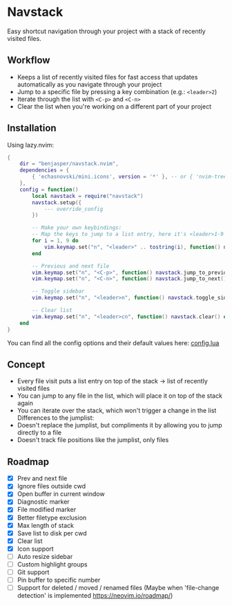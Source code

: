 # Navstack

Easy shortcut navigation through your project with a stack of recently visited files.

## Workflow
- Keeps a list of recently visited files for fast access that updates automatically as you navigate through your project
- Jump to a specific file by pressing a key combination (e.g.: `<leader>2`)
- Iterate through the list with `<C-p>` and `<C-n>`
- Clear the list when you're working on a different part of your project

## Installation
Using lazy.nvim:
```lua
{
	dir = "benjasper/navstack.nvim",
	dependencies = {
		{ 'echasnovski/mini.icons', version = '*' }, -- or { 'nvim-tree/nvim-web-devicons', version = '*' }
	},
	config = function()
		local navstack = require("navstack")
		navstack.setup({
			--- override_config
		})

		-- Make your own keybindings:
		-- Map the keys to jump to a list entry, here it's <leader>1-9
		for i = 1, 9 do
			vim.keymap.set("n", "<leader>" .. tostring(i), function() navstack.jump_to(i) end, { noremap = true, silent = true })
		end

		-- Previous and next file
		vim.keymap.set("n", "<C-p>", function() navstack.jump_to_previous() end, { noremap = true, silent = true })
		vim.keymap.set("n", "<C-n>", function() navstack.jump_to_next() end, { noremap = true, silent = true })

		-- Toggle sidebar
		vim.keymap.set("n", "<leader>n", function() navstack.toggle_sidebar() end, { noremap = true, silent = true })

		-- Clear list
		vim.keymap.set("n", "<leader>cn", function() navstack.clear() end, { noremap = true, silent = true })
	end
}
```

You can find all the config options and their default values here: [config.lua](lua/navstack/config.lua)

## Concept
- Every file visit puts a list entry on top of the stack -> list of recently visited files
- You can jump to any file in the list, which will place it on top of the stack again
- You can iterate over the stack, which won't trigger a change in the list
Differences to the jumplist:
- Doesn't replace the jumplist, but compliments it by allowing you to jump directly to a file
- Doesn't track file positions like the jumplist, only files

## Roadmap
- [x] Prev and next file
- [x] Ignore files outside cwd
- [x] Open buffer in current window
- [x] Diagnostic marker
- [x] File modified marker
- [x] Better filetype exclusion
- [x] Max length of stack
- [x] Save list to disk per cwd
- [x] Clear list
- [x] Icon support
- [ ] Auto resize sidebar
- [ ] Custom highlight groups
- [ ] Git support
- [ ] Pin buffer to specific number
- [ ] Support for deleted / moved / renamed files (Maybe when 'file-change detection' is implemented https://neovim.io/roadmap/)